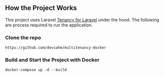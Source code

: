 ## How the Project Works
This project uses Laravel [Tenancy for Laravel](https://tenancyforlaravel.com/) under the hood. The following are process required to run the application.


### Clone the repo
```
https://github.com/devsahm/multitenancy-docker
```

### Build and Start the Project with Docker

```
docker-compose up -d --build
```

